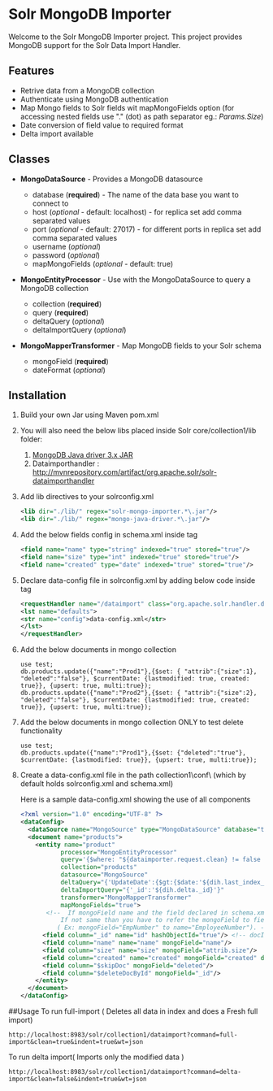 # Solr MongoDB Importer

Welcome to the Solr MongoDB Importer project. This project provides MongoDB support for the Solr Data Import Handler.

## Features

* Retrive data from a MongoDB collection
* Authenticate using MongoDB authentication
* Map Mongo fields to Solr fields wit mapMongoFields option (for accessing nested fields use "." (dot) as path separator
  eg.: *Params.Size*)
* Date conversion of field value to required format
* Delta import available

## Classes

* **MongoDataSource** - Provides a MongoDB datasource
    * database (**required**) - The name of the data base you want to connect to
    * host (*optional* - default: localhost) - for replica set add comma separated values
    * port (*optional* - default: 27017) - for different ports in replica set add comma separated values
    * username (*optional*)
    * password (*optional*)
    * mapMongoFields (*optional* - default: true)


* **MongoEntityProcessor** - Use with the MongoDataSource to query a MongoDB collection
    * collection (**required**)
    * query (**required**)
    * deltaQuery (*optional*)
    * deltaImportQuery (*optional*)


* **MongoMapperTransformer** - Map MongoDB fields to your Solr schema
    * mongoField (**required**)
    * dateFormat (*optional*)

## Installation

1. Build your own Jar using Maven pom.xml

2. You will also need the below libs placed inside Solr core/collection1/lib folder:

    1. [MongoDB Java driver 3.x JAR](http://mvnrepository.com/artifact/org.mongodb/mongo-java-driver)
    2. Dataimporthandler : http://mvnrepository.com/artifact/org.apache.solr/solr-dataimporthandler

3. Add lib directives to your solrconfig.xml

    ```xml
    <lib dir="./lib/" regex="solr-mongo-importer.*\.jar"/>
    <lib dir="./lib/" regex="mongo-java-driver.*\.jar"/>
    ```

4. Add the below fields config in schema.xml inside <fields></fields> tag

    ```xml
    <field name="name" type="string" indexed="true" stored="true"/>
    <field name="size" type="int" indexed="true" stored="true"/>
    <field name="created" type="date" indexed="true" stored="true"/>
    ```

5. Declare data-config file in solrconfig.xml by adding below code inside <config> </config> tag

    ```xml
    <requestHandler name="/dataimport" class="org.apache.solr.handler.dataimport.DataImportHandler">
    <lst name="defaults">
    <str name="config">data-config.xml</str>
    </lst>
    </requestHandler>
    ```

6. Add the below documents in mongo collection

    ```
    use test;
    db.products.update({"name":"Prod1"},{$set: { "attrib":{"size":1}, "deleted":"false"}, $currentDate: {lastmodified: true, created: true}}, {upsert: true, multi:true});
    db.products.update({"name":"Prod2"},{$set: { "attrib":{"size":2}, "deleted":"false"}, $currentDate: {lastmodified: true, created: true}}, {upsert: true, multi:true});
    ```

7. Add the below documents in mongo collection ONLY to test delete functionality

    ```
    use test;
    db.products.update({"name":"Prod1"},{$set: {"deleted":"true"}, $currentDate: {lastmodified: true}}, {upsert: true, multi:true});
    ```

8. Create a data-config.xml file in the path collection1\conf\ (which by default holds solrconfig.xml and schema.xml)

   Here is a sample data-config.xml showing the use of all components
    ```xml
    <?xml version="1.0" encoding="UTF-8" ?>
    <dataConfig>
      <dataSource name="MongoSource" type="MongoDataSource" database="test"/>
      <document name="products">
        <entity name="product"
               processor="MongoEntityProcessor"
               query='{$where: "${dataimporter.request.clean} != false || this.lastmodified > ISODate(\"${dataimporter.last_index_time}\")"}'
               collection="products"
               datasource="MongoSource"
               deltaQuery="{'UpdateDate':{$gt:{$date:'${dih.last_index_time}'}}}"
               deltaImportQuery="{'_id':'${dih.delta._id}'}"
               transformer="MongoMapperTransformer"
               mapMongoFields="true">
           <!--  If mongoField name and the field declared in schema.xml are same than no need to declare below.
               If not same than you have to refer the mongoField to field in schema.xml
              ( Ex: mongoField="EmpNumber" to name="EmployeeNumber"). -->
          <field column="_id" name="id" hashObjectId="true"/> <!-- docId has long type-->
          <field column="name" name="name" mongoField="name"/>
          <field column="size" name="size" mongoField="attrib.size"/>
          <field column="created" name="created" mongoField="created" dateFormat="yyyy-MM-dd HH:mm:ss"/>
          <field column="$skipDoc" mongoField="deleted"/>
          <field column="$deleteDocById" mongoField="_id"/>
        </entity>
      </document>
    </dataConfig>
    ```

##Usage
To run full-import ( Deletes all data in index and does a Fresh full import)

```
http://localhost:8983/solr/collection1/dataimport?command=full-import&clean=true&indent=true&wt=json
```

To run delta import( Imports only the modified data )

```
http://localhost:8983/solr/collection1/dataimport?command=delta-import&clean=false&indent=true&wt=json
```